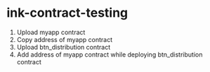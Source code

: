 # ink-contract-testing
1. Upload myapp contract
2. Copy address of myapp contract
3. Upload btn_distribution contract
4. Add address of myapp contract while deploying btn_distribution contract
